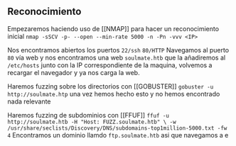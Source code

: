 ## Reconocimiento
Empezaremos haciendo uso de [[NMAP]] para hacer un reconocimiento inicial
`nmap -sSCV -p- --open --min-rate 5000 -n -Pn -vvv <IP>`

Nos encontramos abiertos los puertos `22/ssh` `80/HTTP`
Navegamos al puerto `80` vía web y nos encontramos una web `soulmate.htb` que la añadiremos al `/etc/hosts` junto con la IP correspondiente de la maquina, volvemos a recargar el navegador y ya nos carga la web.

Haremos fuzzing sobre los directorios con [[GOBUSTER]] `gobuster -u http://soulmate.htp` una vez hemos hecho esto y no hemos encontrado nada relevante

Haremos fuzzing de subdominios con [[FFUF]] `ffuf -u http://soulmate.htb -H "Host: FUZZ.soulmate.htb" \ -w /usr/share/seclists/Discovery/DNS/subdomains-top1million-5000.txt -fw 4`
Encontramos un dominio llamdo `ftp.soulmate.htb` asi que navegamos a e